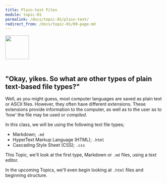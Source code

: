 ```yaml
---
title: Plain-text Files
module: topic-01
permalink: /docs/topic-01/plain-text/
redirect_from: /docs/topic-01/09-page.md
---
```


<img src="./../../../img/arrow-divider.svg" style="width: 75px; border: none; margin: 0px 0 20px 0" />

## "Okay, yikes. So what are other types of plain text-based file types?"

Well, as you might guess, most computer languages are saved as plain text or ASCII files. However, they often have different extensions. These extensions provide information to the computer, as well as to the user as to ‘how’ the file may be used or _compiled_.

In this class, we will be using the following text file types;

- Markdown; `.md`
- HyperText Markup Language (HTML); `.html`
- Cascading Style Sheet (CSS); `.css`

This Topic, we'll look at the first type, Markdown or `.md` files, using a text editor.

In the upcoming Topics, we'll even begin looking at `.html` files and beginning structure.
